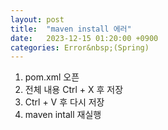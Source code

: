 ```yaml
---
layout: post
title:  "maven install 에러"
date:   2023-12-15 01:20:00 +0900
categories: Error&nbsp;(Spring)
---
```


1. pom.xml 오픈
2. 전체 내용 Ctrl + X 후 저장
3. Ctrl + V 후 다시 저장
4. maven intall 재실행